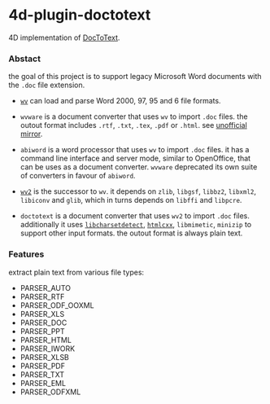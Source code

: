 # 4d-plugin-doctotext
4D implementation of [DocToText](http://silvercoders.com/en/products/doctotext/).

### Abstact

the goal of this project is to support legacy Microsoft Word documents with the `.doc` file extension.

* [`wv`](http://wvware.sourceforge.net) can load and parse Word 2000, 97, 95 and 6 file formats. 

* `wvware` is a document converter that uses `wv` to import `.doc` files. the outout format includes `.rtf`, `.txt`, `.tex`, `.pdf` or `.html`. see [unofficial mirror](https://github.com/remram44/wvware).

* `abiword` is a word processor that uses `wv` to import `.doc` files. it has a command line interface and server mode, similar to OpenOffice, that can be uses as a document converter. `wvware` deprecated its own suite of converters in favour of `abiword`.

* [`wv2`](https://sourceforge.net/projects/wvware/files/wv2/) is the successor to `wv`. it depends on `zlib`, `libgsf`, `libbz2`, `libxml2`, `libiconv` and `glib`, which in turns depends on `libffi`  and `libpcre`.

* `doctotext` is a document converter that uses `wv2` to import `.doc` files. additionally it uses [`libcharsetdetect`](https://github.com/batterseapower/libcharsetdetect), [`htmlcxx`](http://htmlcxx.sourceforge.net), `libmimetic`, `minizip` to support other input formats. the outout format is always plain text.
  
### Features

extract plain text from various file types:

* PARSER_AUTO
* PARSER_RTF
* PARSER_ODF_OOXML
* PARSER_XLS
* PARSER_DOC
* PARSER_PPT
* PARSER_HTML
* PARSER_IWORK
* PARSER_XLSB
* PARSER_PDF
* PARSER_TXT
* PARSER_EML
* PARSER_ODFXML
